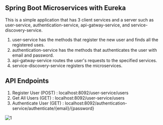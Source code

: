 Spring Boot Microservices with Eureka
-------------------------------------
This is a simple application that has 3 client services and a server such as user-service, authentication-service, api-gatway-service, and service-discovery-service.

1. user-service has the methods that register the new user and finds all the registered uses.
2. authentication-service has the methods that authenticates the user with email and password.
3. api-gatway-service routes the user's requests to the specified services.
4. service-discovery-service registers the microservices.

API Endpoints
-------------
1. Register User (POST)    : localhost:8092/user-service/users
2. Get All Users (GET)     : localhost:8092/user-service/users
3. Authenticate User (GET) : localhost:8092/authentication-service/authenticate/{email}/{password}

![1](https://user-images.githubusercontent.com/107140001/236745404-73e61227-5425-4fb0-90d3-34a79b7aff01.png)
